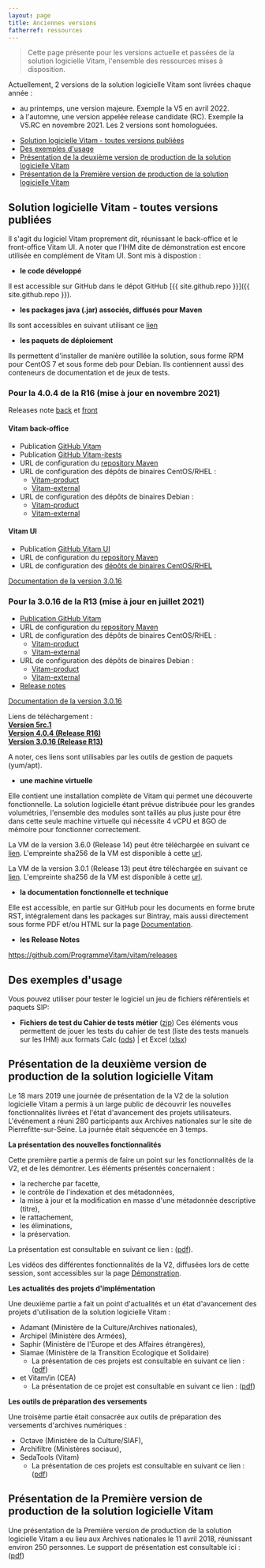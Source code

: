 ```yaml
---
layout: page
title: Anciennes versions
fatherref: ressources
---
```


> Cette page présente pour les versions actuelle et passées de la solution logicielle Vitam, l'ensemble des ressources mises à disposition.

Actuellement, 2 versions de la solution logicielle Vitam sont livrées chaque année :
- au printemps, une version majeure. Exemple la V5 en avril 2022.
- à l'automne, une version appelée release candidate (RC). Exemple la V5.RC en novembre 2021.
Les 2 versions sont homologuées.


* [Solution logicielle Vitam - toutes versions publiées](#touteversion)
* [Des exemples d'usage](#exemples)
* [Présentation de la deuxième version de production de la solution logicielle Vitam](#journee2)
* [Présentation de la Première version de production de la solution logicielle Vitam](#journee1)

<a name="touteversion"></a>
## Solution logicielle Vitam - toutes versions publiées

Il s'agit du logiciel Vitam proprement dit, réunissant le back-office et le front-office Vitam UI. A noter que l'IHM dite de démonstration est encore utilisée en complément de Vitam UI. Sont mis à dispostion :

* **le code développé**

Il est accessible sur GitHub dans le dépot GitHub [{{ site.github.repo }}]({{ site.github.repo }}).

* **les packages java (.jar) associés, diffusés pour Maven**

Ils sont accessibles en suivant utilisant ce [lien](https://download.programmevitam.fr/vitam_repository/5.0/mvn_repo/)

* **les paquets de déploiement**

Ils permettent d'installer de manière outillée la solution, sous forme RPM pour CentOS 7 et sous forme deb pour Debian. Ils contiennent aussi des conteneurs de documentation et de jeux de tests.


### Pour la 4.0.4 de la R16 (mise à jour en novembre 2021)

Releases note [back](/ressources/RefCourant/VitamBO_release-notes.4.0.4.pdf) et [front](/ressources/RefCourant/VitamUI_release-notes.4.0.4.pdf)

#### Vitam back-office
* Publication [GitHub Vitam](https://github.com/ProgrammeVitam/vitam/tree/4.0.4)  
* Publication [GitHub Vitam-itests](https://github.com/ProgrammeVitam/vitam-itests/tree/4.0.4)  
* URL de configuration du [repository Maven](http://download.programmevitam.fr/vitam_repository/4.0.4/mvn_repo/)  
* URL de configuration des dépôts de binaires CentOS/RHEL :  
	* [Vitam-product](http://download.programmevitam.fr/vitam_repository/4.0.4/rpm/vitam-product)  
	* [Vitam-external](http://download.programmevitam.fr/vitam_repository/4.0.4/rpm/vitam-external)  
* URL de configuration des dépôts de binaires Debian :  
	- [Vitam-product](http://download.programmevitam.fr/vitam_repository/4.0.4/deb/vitam-product)  
	- [Vitam-external](http://download.programmevitam.fr/vitam_repository/4.0.4/deb/vitam-external)  
   

#### Vitam UI
* Publication [GitHub Vitam UI](https://github.com/ProgrammeVitam/vitam-ui/tree/4.0.4)  
* URL de configuration du [repository Maven](https://download.programmevitam.fr/vitamui/4.0.4/mvn_repo/)  
* URL de configuration des [dépôts de binaires CentOS/RHEL](https://download.programmevitam.fr/vitamui/4.0.4/rpm/)  

[Documentation de la version 3.0.16](https://www.programmevitam.fr/pages/documentation/liste_doc_ancienne/#R16)

### Pour la 3.0.16 de la R13 (mise à jour en juillet 2021)
* [Publication GitHub Vitam](https://github.com/ProgrammeVitam/vitam/tree/3.0.16)  
* URL de configuration du [repository Maven](https://download.programmevitam.fr/vitam_repository/3.0.16/mvn_repo/)  
* URL de configuration des dépôts de binaires CentOS/RHEL :  
	- [Vitam-product](https://download.programmevitam.fr/vitam_repository/3.0.16/rpm/vitam-product/)  
	- [Vitam-external](https://download.programmevitam.fr/vitam_repository/3.0.16/rpm/vitam-external/)  
* URL de configuration des dépôts de binaires Debian :  
	- [Vitam-product](https://download.programmevitam.fr/vitam_repository/3.0.16/deb/vitam-product/)  
	- [Vitam-external](https://download.programmevitam.fr/vitam_repository/3.0.16/deb/vitam-external/)  
* [Release notes](https://github.com/ProgrammeVitam/vitam/releases/download/3.0.16/release-notes.3.0.16.pdf)  

[Documentation de la version 3.0.16](https://www.programmevitam.fr/pages/documentation/liste_doc_ancienne/#R13_16)

Liens de téléchargement :   
[**Version 5rc.1**](https://v5rc.env.programmevitam.fr/)   
[**Version 4.0.4 (Release R16)**](https://r16.env.programmevitam.fr/)    
[**Version 3.0.16 (Release R13)**](https://r13.env.programmevitam.fr/)  



A noter, ces liens sont utilisables par les outils de gestion de paquets (yum/apt).

* **une machine virtuelle**

Elle contient une installation complète de Vitam qui permet une découverte fonctionnelle.
La solution logicielle étant prévue distribuée pour les grandes volumétries, l'ensemble des modules sont taillés au plus juste pour être dans cette seule machine virtuelle qui nécessite 4 vCPU et 8GO de mémoire pour fonctionner correctement.

La VM de la version 3.6.0 (Release 14) peut être téléchargée en suivant ce [lien](https://download.programmevitam.fr/vitam_repository/3.6.0/VM/demo_vitam_3.6.0.ova).
L'empreinte sha256 de la VM est disponible à cette [url](https://download.programmevitam.fr/vitam_repository/3.6.0/VM/demo_vitam_3.6.0.sha256).

La VM de la version 3.0.1 (Release 13) peut être téléchargée en suivant ce [lien](https://download.programmevitam.fr/vitam_repository/3.0.1/VM/demo_vitam_3.0.1.ova).
L'empreinte sha256 de la VM est disponible à cette [url](https://download.programmevitam.fr/vitam_repository/3.0.1/VM/demo_vitam_3.0.1.sha256).





* **la documentation fonctionnelle et technique**

Elle est accessible, en partie  sur GitHub pour les documents en forme brute RST, intégralement dans les packages sur Bintray, mais aussi directement sous forme PDF et/ou HTML sur la page [Documentation](/pages/documentation).

* **les Release Notes**

<https://github.com/ProgrammeVitam/vitam/releases>

<a name="exemples"></a>
## Des exemples d'usage

Vous pouvez utiliser pour tester le logiciel un jeu de fichiers référentiels et paquets SIP:

* **Fichiers de test du Cahier de tests métier**
([zip](https://download.programmevitam.fr/vitam_repository/4.0.0/tests/Jeux_de_tests_fonctionnels_R16.zip)) Ces éléments vous permettent de jouer les tests du cahier de test (liste des tests manuels sur les IHM) aux formats Calc ([ods](/ressources/DocCourante/autres/fonctionnel/VITAM_cahier_de_recette_fonctionnel.ods)) \| et Excel ([xlsx](/ressources/DocCourante/autres/fonctionnel/VITAM_cahier_de_recette_fonctionnel.xlsx)) 



<a name="journée2"></a>
## Présentation de la deuxième version de production de la solution logicielle Vitam

Le 18 mars 2019 une journée de présentation de la V2 de la solution logicielle Vitam a permis à un large public de découvrir les nouvelles fonctionnalités livrées et l'état d'avancement des projets utilisateurs. L'événement a réuni 280 participants aux Archives nationales sur le site de Pierrefitte-sur-Seine. La journée était séquencée en 3 temps.


**La présentation des nouvelles fonctionnalités**

Cette première partie a permis de faire un point sur les fonctionnalités de la V2, et de les démontrer. Les éléments présentés concernaient :
* la recherche par facette, 
* le contrôle de l'indexation et des métadonnées,
* la mise à jour et la modification en masse d'une métadonnée descriptive (titre),
* le rattachement,
* les éliminations,
* la préservation.

La présentation est consultable en suivant ce lien : ([pdf](/ressources/Doc2.1.1/autres/fonctionnel/20190318_1_présentation_1ere_partie_VITAM_préservation_VDiffusion.pdf)).

Les vidéos des différentes fonctionnalités de la V2, diffusées lors de cette session, sont accessibles sur la page [Démonstration](/pages/demonstration).


**Les actualités des projets d'implémentation**

Une deuxième partie a fait un point d'actualités et un état d'avancement des projets d'utilisation de la solution logicielle Vitam : 
* Adamant (Ministère de la Culture/Archives nationales), 
* Archipel (Ministère des Armées), 
* Saphir (Ministère de l'Europe et des Affaires étrangères), 
* Siamae (Ministère de la Transition Ecologique et Solidaire)
	* La présentation de ces projets est consultable en suivant ce lien : ([pdf](/ressources/Doc2.1.1/autres/fonctionnel/20190318_2_présentation_V2_2e_partie_VDiffusion.pdf))
* et Vitam/in (CEA)
	* La présentation de ce projet est consultable en suivant ce lien : ([pdf](/ressources/Doc2.1.1/autres/fonctionnel/20190318_3_présentation_V2_2e_partie_VITAMIN_VDiffusion.pdf))


**Les outils de préparation des versements**

Une troisème partie était consacrée aux outils de préparation des versements d'archives numériques : 
* Octave (Ministère de la Culture/SIAF), 
* Archifiltre (Ministères sociaux), 
* SedaTools (Vitam)
	* La présentation de ces projets est consultable en suivant ce lien :  ([pdf](/ressources/Doc2.1.1/autres/fonctionnel/20190318_4_présentation_V2_3e_partie_préparation_versement_VDiffusion.pdf))

<a name="journée1"></a>
## Présentation de la Première version de production de la solution logicielle Vitam

Une présentation de la Première version de production de la solution logicielle Vitam a eu lieu aux Archives nationales le 11 avril 2018, réunissant environ 250 personnes. Le support de présentation est consultable ici : ([pdf](/ressources/Doc1.0.0/autres/fonctionnel/20180411_présentation_vitam_V5.0_publication.pdf))